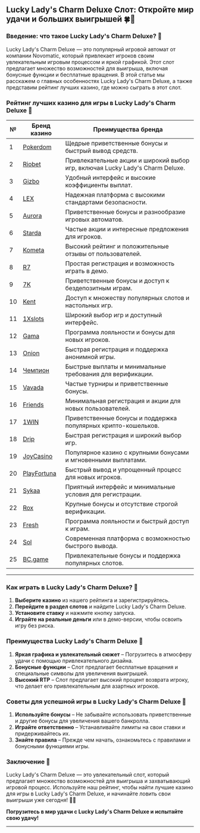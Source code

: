 ## Lucky Lady's Charm Deluxe Слот: Откройте мир удачи и больших выигрышей 🍀💎

### Введение: что такое Lucky Lady's Charm Deluxe? 🎯

Lucky Lady's Charm Deluxe — это популярный игровой автомат от компании Novomatic, который привлекает игроков своим увлекательным игровым процессом и яркой графикой. Этот слот предлагает множество возможностей для выигрыша, включая бонусные функции и бесплатные вращения. В этой статье мы расскажем о главных особенностях Lucky Lady's Charm Deluxe, а также представим рейтинг лучших казино, где можно сыграть в этот слот.

### Рейтинг лучших казино для игры в Lucky Lady's Charm Deluxe 🏅

| №  | Бренд казино  | Преимущества бренда                                            |
|----|---------------|---------------------------------------------------------------|
| 1  | [Pokerdom](https://brandplay.link/4k77v2yx) | Щедрые приветственные бонусы и быстрый вывод средств.         |
| 2  | [Riobet](https://brandplay.link/7xBLTPyj) | Привлекательные акции и широкий выбор игр, включая Lucky Lady's Charm Deluxe. |
| 3  | [Gizbo](https://brandplay.link/bprXw4YV) | Удобный интерфейс и высокие коэффициенты выплат.             |
| 4  | [LEX](https://brandplay.link/zW4hdDFV) | Надежная платформа с высокими стандартами безопасности.      |
| 5  | [Aurora](https://10trafic-stat2.com/click/668546556bcc6313411604bd/6766/13032/subaccount) | Приветственные бонусы и разнообразие игровых автоматов.       |
| 6  | [Starda](https://brandplay.link/fB7xwRFL) | Частые акции и интересные предложения для игроков.            |
| 7  | [Kometa](https://brandplay.link/8ZymQJV8) | Высокий рейтинг и положительные отзывы от пользователей.      |
| 8  | [R7](https://brandplay.link/bMd3Yjsw) | Простая регистрация и возможность играть в демо.             |
| 9  | [7K](https://brandplay.link/BvQyFShp) | Приветственные бонусы и доступ к бездепозитным играм.       |
| 10 | [Kent](https://brandplay.link/Fv2WP3js) | Доступ к множеству популярных слотов и настольных игр.      |
| 11 | [1Xslots](https://brandplay.link/hSB1khtr) | Широкий выбор игр и доступный интерфейс.                     |
| 12 | [Gama](https://brandplay.link/j6NMKsDz) | Программа лояльности и бонусы для новых игроков.              |
| 13 | [Onion](https://brandplay.link/zBGRVpQ9) | Быстрая регистрация и поддержка анонимной игры.              |
| 14 | [Чемпион](https://temon-gter.cfd/go/lRq?p80412p304504pcc44t17455) | Быстрые выплаты и минимальные требования для верификации.     |
| 15 | [Vavada](https://vavadapartner.pro/?promo=ea5c9275-6854-4505-94fc-95ab18221945-linkb2) | Частые турниры и приветственные бонусы.                      |
| 16 | [Friends](https://gofriends.vc/linkb2) | Минимальная регистрация и акции для новых пользователей.      |
| 17 | [1WIN](https://brandplay.link/smXVpBbG) | Приветственные бонусы и поддержка популярных крипто-кошельков. |
| 18 | [Drip](https://drp-ircp01.com/c07e6a3db) | Быстрая регистрация и широкий выбор игр.                     |
| 19 | [JoyCasino](https://rpc30.call2me.pro/?/ru/registration?apkpop=0&partner=p24970p3291217pc98f) | Популярное казино с крупными бонусами и мгновенными выплатами. |
| 20 | [PlayFortuna](https://fortunapromo.net/alt/playfortuna/registration?0dc4a9362a71feb7e3f165fb8e766f70) | Быстрый вывод и упрощенный процесс для новых игроков.        |
| 21 | [Sykaa](https://s-two-way.com/?source=linkb2&pid=30697) | Приятный интерфейс и минимальные условия для регистрации.     |
| 22 | [Rox](https://rox-pvwfpjgcxe.com/cb1ee18a5) | Крупные бонусы и отсутствие строгой верификации.              |
| 23 | [Fresh](https://fresh-eumwkxwao.com/c3f7b485d) | Программа лояльности и быстрый доступ к играм.                |
| 24 | [Sol](https://sol-mmtdzfbaco.com/cb2415bca) | Современная платформа с возможностью быстрого вывода.         |
| 25 | [BC.game](https://partnerbcgame.com/dcc53d441) | Привлекательные бонусы и поддержка популярных слотов.         |

---

### Как играть в Lucky Lady's Charm Deluxe? 🎲

1. **Выберите казино** из нашего рейтинга и зарегистрируйтесь.
2. **Перейдите в раздел слотов** и найдите Lucky Lady's Charm Deluxe.
3. **Установите ставку** и нажмите кнопку запуска.
4. **Играйте на реальные деньги** или в демо-версии, чтобы освоить игру без риска.

### Преимущества Lucky Lady's Charm Deluxe 🎉

1. **Яркая графика и увлекательный сюжет** – Погрузитесь в атмосферу удачи с помощью привлекательного дизайна.
2. **Бонусные функции** – Слот предлагает бесплатные вращения и специальные символы для увеличения выигрышей.
3. **Высокий RTP** – Слот предлагает высокий процент возврата игроку, что делает его привлекательным для азартных игроков.

### Советы для успешной игры в Lucky Lady's Charm Deluxe 🎯

1. **Используйте бонусы** – Не забывайте использовать приветственные и другие бонусы для увеличения вашего банкролла.
2. **Играйте ответственно** – Устанавливайте лимиты на свои ставки и придерживайтесь их.
3. **Знайте правила** – Прежде чем начать, ознакомьтесь с правилами и бонусными функциями игры.

### Заключение 📝

Lucky Lady's Charm Deluxe — это увлекательный слот, который предлагает множество возможностей для выигрыша и захватывающий игровой процесс. Используйте наш рейтинг, чтобы найти лучшие казино для игры в Lucky Lady's Charm Deluxe, и начинайте ловить свои выигрыши уже сегодня! 🎰💵

**Погрузитесь в мир удачи с Lucky Lady's Charm Deluxe и испытайте свою удачу!**

---
